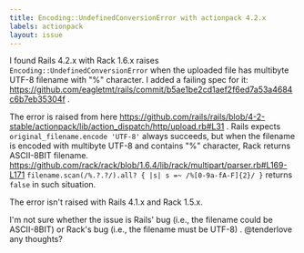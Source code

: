 ```yaml
---
title: Encoding::UndefinedConversionError with actionpack 4.2.x
labels: actionpack
layout: issue
---
```


I found Rails 4.2.x with Rack 1.6.x raises `Encoding::UndefinedConversionError` when the uploaded file has multibyte UTF-8 filename with "%" character.
I added a failing spec for it: https://github.com/eagletmt/rails/commit/b5ae1be2cd1aef2f6ed7a53a4684c6b7eb35304f .

The error is raised from here https://github.com/rails/rails/blob/4-2-stable/actionpack/lib/action_dispatch/http/upload.rb#L31 .
Rails expects `original_filename.encode 'UTF-8'` always succeeds, but when the filename is encoded with multibyte UTF-8 and contains "%" character, Rack returns ASCII-8BIT filename.
https://github.com/rack/rack/blob/1.6.4/lib/rack/multipart/parser.rb#L169-L171
`filename.scan(/%.?.?/).all? { |s| s =~ /%[0-9a-fA-F]{2}/ }` returns `false` in such situation.

The error isn't raised with Rails 4.1.x and Rack 1.5.x.

I'm not sure whether the issue is Rails' bug (i.e., the filename could be ASCII-8BIT) or Rack's bug (i.e., the filename must be UTF-8) .
@tenderlove any thoughts?

